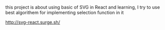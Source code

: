 this project is about using basic of SVG in React and learning, I try to use best algorithem for implementing selection function in it 

http://svg-react.surge.sh/

